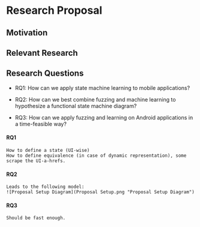 # Research Proposal

## Motivation

## Relevant Research

## Research Questions

+ RQ1: How can we apply state machine learning to mobile applications?

+ RQ2: How can we best combine fuzzing and machine learning to hypothesize a functional state machine diagram?


+ RQ3: How can we apply fuzzing and learning on Android applications in a time-feasible way?

#### RQ1
	How to define a state (UI-wise)
	How to define equivalence (in case of dynamic representation), some scrape the UI-a-hrefs. 

#### RQ2
	Leads to the following model: 
	![Proposal Setup Diagram](Proposal Setup.png "Proposal Setup Diagram")


#### RQ3
	Should be fast enough.
